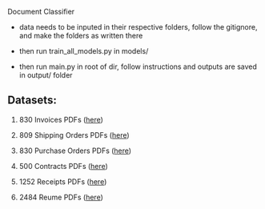 Document Classifier

- data needs to be inputed in their respective folders, follow the gitignore, and make the folders as written there

- then run train_all_models.py in models/

- then run main.py in root of dir, follow instructions and outputs are saved in output/ folder


## Datasets:

1. 830 Invoices PDFs ([here](https://www.kaggle.com/datasets/ayoubcherguelaine/company-documents-dataset?resource=download))

2. 809 Shipping Orders PDFs ([here](https://www.kaggle.com/datasets/ayoubcherguelaine/company-documents-dataset?resource=download))

3. 830 Purchase Orders PDFs ([here](https://www.kaggle.com/datasets/ayoubcherguelaine/company-documents-dataset?resource=download))

4. 500 Contracts PDFs ([here](https://www.kaggle.com/datasets/eduardbalamatiuc/contracts-to-invoices-conversion-pdf-to-json))

5. 1252 Receipts PDFs ([here](https://www.kaggle.com/datasets/jenswalter/receipts?select=README.md))

6. 2484 Reume PDFs ([here](https://www.kaggle.com/datasets/snehaanbhawal/resume-dataset?select=data))